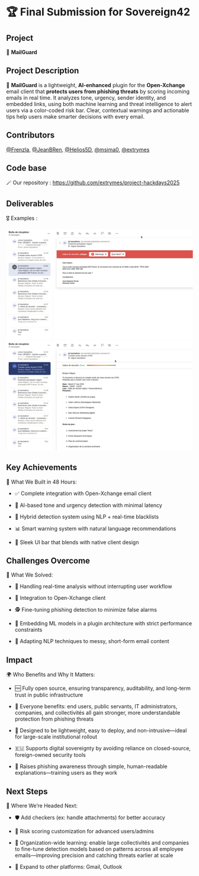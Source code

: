 # 🏆 Final Submission for Sovereign42

## Project
📨 **MailGuard**

## Project Description
🔐 **MailGuard** is a lightweight, **AI-enhanced** plugin for the **Open-Xchange** email client that **protects users from phishing threats** by scoring incoming emails in real time.
It analyzes tone, urgency, sender identity, and embedded links, using both machine learning and threat intelligence to alert users via a color-coded risk bar. 
Clear, contextual warnings and actionable tips help users make smarter decisions with every email.


## Contributors
<a href="https://github.com/Frenzla">@Frenzla</a>, <a href="https://github.com/JeanBRen">@JeanBRen</a>, <a href="https://github.com/Helios5D">@Helios5D</a>, <a href="https://github.com/msima0">@msima0</a>, <a href="https://github.com/extrymes">@extrymes</a>

## Code base
🪄 Our repository : https://github.com/extrymes/project-hackdays2025

## Deliverables
🎖️ Examples : 

![Image couldn't failed](assets/capture_2.png)
![CImage couldn't load](assets/capture_1.png)

## Key Achievements
🚀 What We Built in 48 Hours:

- ✅ Complete integration with Open-Xchange email client

- 🤖 AI-based tone and urgency detection with minimal latency

- 🧠 Hybrid detection system using NLP + real-time blacklists

- 📊 Smart warning system with natural language recommendations

- 🔧 Sleek UI bar that blends with native client design

## Challenges Overcome
🧩 What We Solved:

- 🤹 Handling real-time analysis without interrupting user workflow

- 🔨 Integration to Open-Xchange client

- 🕵️ Fine-tuning phishing detection to minimize false alarms

- 🧱 Embedding ML models in a plugin architecture with strict performance constraints

- 🧠 Adapting NLP techniques to messy, short-form email content

## Impact
🌍 Who Benefits and Why It Matters:

- 🆓 Fully open source, ensuring transparency, auditability, and long-term trust in public infrastructure

- 👥 Everyone benefits: end users, public servants, IT administrators, companies, and collectivités all gain stronger, more understandable protection from phishing threats

- 🧰 Designed to be lightweight, easy to deploy, and non-intrusive—ideal for large-scale institutional rollout

- 🇪🇺 Supports digital sovereignty by avoiding reliance on closed-source, foreign-owned security tools

- 🧠 Raises phishing awareness through simple, human-readable explanations—training users as they work

## Next Steps
🔮 Where We’re Headed Next:

- 🛡️ Add checkers (ex: handle attachments) for better accuracy

- 🎯 Risk scoring customization for advanced users/admins

- 🏢 Organization-wide learning: enable large collectivités and companies to fine-tune detection models based on patterns across all employee emails—improving precision and catching threats earlier at scale

- 🧩 Expand to other platforms: Gmail, Outlook
